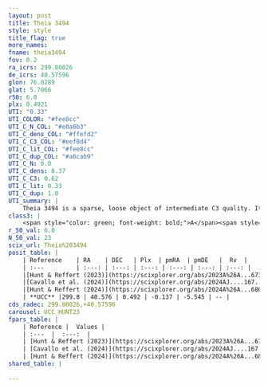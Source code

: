 ```yaml
---
layout: post
title: Theia 3494
style: style
title_flag: true
more_names: 
fname: theia3494
fov: 0.2
ra_icrs: 299.80026
de_icrs: 40.57596
glon: 76.0289
glat: 5.7066
r50: 6.0
plx: 0.4921
UTI: "0.33"
UTI_COLOR: "#fee8cc"
UTI_C_N_COL: "#e0a6b3"
UTI_C_dens_COL: "#ffefd2"
UTI_C_C3_COL: "#eef8d4"
UTI_C_lit_COL: "#fee8cc"
UTI_C_dup_COL: "#a6cab9"
UTI_C_N: 0.0
UTI_C_dens: 0.37
UTI_C_C3: 0.62
UTI_C_lit: 0.33
UTI_C_dup: 1.0
UTI_summary: |
    Theia 3494 is a sparse, loose object of intermediate C3 quality. It was recently reported in the literature.<br><br><span style="color: #99180f; font-weight: bold;">Warning: </span>contains less than 25 stars with <i>P>0.5</i> estimated.
class3: |
    <span style="color: green; font-weight: bold;">A</span><span style="color: red; font-weight: bold;">C</span>
r_50_val: 6.0
N_50_val: 23
scix_url: Theia%203494
posit_table: |
    | Reference    | RA    | DEC   | Plx  | pmRA  | pmDE   |  Rv  |
    | :---         | :---: | :---: | :---: | :---: | :---: | :---: |
    |[Hunt & Reffert (2023)](https://scixplorer.org/abs/2023A%26A...673A.114H) | 299.802 | 40.616 | 0.494 | -0.108 | -5.511 | -28.843 |
    |[Cavallo et al. (2024)](https://scixplorer.org/abs/2024AJ....167...12C) | 299.846 | 40.454 | 0.497 | -- | -- | -- |
    |[Hunt & Reffert (2024)](https://scixplorer.org/abs/2024A%26A...686A..42H) | 299.802 | 40.616 | 0.494 | -0.108 | -5.511 | -28.843 |
    | **UCC** |299.8 | 40.576 | 0.492 | -0.137 | -5.545 | -- | 
cds_radec: 299.80026,+40.57596
carousel: UCC_HUNT23
fpars_table: |
    | Reference |  Values |
    | :---  |  :---:  |
    | [Hunt & Reffert (2023)](https://scixplorer.org/abs/2023A%26A...673A.114H) | `AV50=0.93, diffAV50=0.42, MOD50=11.392, logAge50=8.241` |
    | [Cavallo et al. (2024)](https://scixplorer.org/abs/2024AJ....167...12C) | `AV50=0.63, dMod50=11.42, logAge50=8.69, [Fe/H]50=0.39` |
    | [Hunt & Reffert (2024)](https://scixplorer.org/abs/2024A%26A...686A..42H) | `MassJ=51.5361` |
shared_table: |
    
---
```

